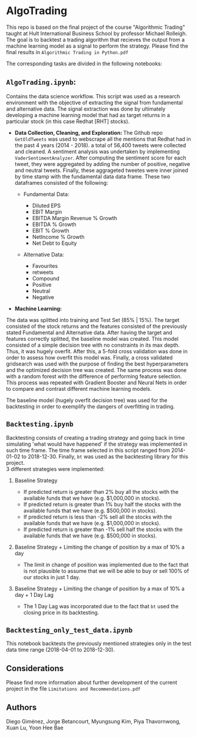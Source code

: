 # AlgoTrading

This repo is based on the final project of the course "Algorithmic Trading" taught at Hult International Business School by professor Michael Rolleigh. The goal is to backtest a trading algorithm that recieves the output from a machine learning model as a signal to perform the strategy. Please find the final results in `Algorithmic Trading in Python.pdf`  

The corresponding tasks are divided in the following notebooks: 


## `AlgoTrading.ipynb`:

Contains the data science workflow. This script was used as a research environment with the objective of extracting the signal from fundamental and alternative data. The signal extraction was done by ultimately developing a machine learning model that had as target returns in a particular stock (in this case Redhat [RHT] stocks).

* <b> Data Collection, Cleaning, and Exploration: </b>
The Github repo `GetOldTweets` was used to webscrape all the mentions that Redhat had in the past 4 years (2014 - 2018). a total of 56,400 tweets were collected and cleaned. A sentiment analysis was undertaken by implementing `VaderSentimentAnalyzer`. After computing the sentiment score for each tweet, they were aggregated by adding the number of positive, negative and neutral tweets. Finally, these aggrageted tweetes were inner joined by time stamp with the fundamental data data frame. These two dataframes consisted of the following: 

  * Fundamental Data: 

    * Diluted EPS
    * EBIT Margin
    * EBITDA Margin	Revenue % Growth
    * EBITDA % Growth
    * EBIT % Growth
    * NetIncome % Growth
    * Net Debt to Equity

  * Alternative Data: 

    * Favourites	
    * retweets	
    * Compound	
    * Positive	
    * Neutral	
    * Negative

* <b> Machine Learning: </b>

 The data was splitted into training and Test Set (85% | 15%). The target consisted of the stock returns and the features consisted of the previously stated Fundamental and Alternative data. After having the target and features correctly splitted, the baseline model was created. This model consisted of a simple decision tree with no constraints in its max depth. Thus, it was hugely overfit. After this, a 5-fold cross validation was done in order to assess how overfit this model was. Finally, a cross validated gridsearch was used with the purpose of finding the best hyperparameters and the optimized decision tree was created. The same process was done with a random forest with the difference of performing feature selection. This process was repeated with Gradient Booster and Neural Nets in order to compare and contrast different machine learning models. 
 
The baseline model (hugely overfit decision tree) was used for the backtesting in order to exemplify the dangers of overfitting in trading. 

 
## `Backtesting.ipynb`

Backtesting consists of creating a trading strategy and going back in time simulating 'what would have happened' if the strategy was implemented in such time frame. The time frame selected in this script ranged from 2014-01-02 to 2018-12-30. Finally, `bt` was used as the backtesting library for this project.   
3 different strategies were implemented: 

1. Baseline Strategy 
    * If predicted return is greater than 2% buy all the stocks with the available funds that we have (e.g. $1,000,000 in stocks).
    * If predicted return is greater than 1% buy half the stocks with the available funds that we have (e.g. $500,000 in stocks).
    * If predicted return is less than -2% sell all the stocks with the available funds that we have (e.g. $1,000,000 in stocks).
    * If predicted return is greater than -1% sell half the stocks with the available funds that we have (e.g. $500,000 in stocks).
    
2. Baseline Strategy + Limiting the change of position by a max of 10% a day
    * The limit in change of position was implemented due to the fact that is not plausible to assume that we will be able to buy or sell 100% of our stocks in just 1 day. 
    
3. Baseline Strategy + Limiting the change of position by a max of 10% a day + 1 Day Lag 
    * The 1 Day Lag was incorporated due to the fact that `bt` used the closing price in its backtesting.  


## `Backtesting_only_test_data.ipynb`

This notebook backtests the previously mentioned strategies only in the test data time range (2018-04-01 to 2018-12-30).

## Considerations

Please find more information about further development of the current project in the file `Limitations and Recommendations.pdf`

## Authors

Diego Giménez, Jorge Betancourt, Myungsung Kim, Piya Thavornwong, Xuan Lu, Yoon Hee Bae







